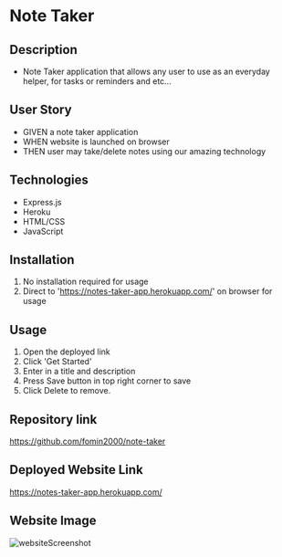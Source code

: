 # Note Taker 

## Description
- Note Taker application that allows any user to use as an everyday helper, for tasks or reminders and etc...

## User Story
- GIVEN a note taker application
- WHEN website is launched on browser
- THEN user may take/delete notes using our amazing technology

## Technologies
- Express.js
- Heroku
- HTML/CSS
- JavaScript

## Installation
1. No installation required for usage
2. Direct to 'https://notes-taker-app.herokuapp.com/' on browser for usage

## Usage
1. Open the deployed link
2. Click 'Get Started'
3. Enter in a title and description
4. Press Save button in top right corner to save
5. Click Delete to remove.


## Repository link
https://github.com/fomin2000/note-taker

## Deployed Website Link
https://notes-taker-app.herokuapp.com/

## Website Image
![websiteScreenshot]("./public/assets/images/note-taker.png")

